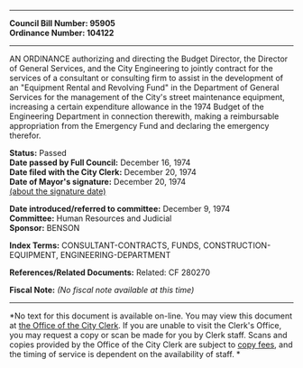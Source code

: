 * * * * *  
  
**Council Bill Number: [](#h0)[](#h2)95905**   
**Ordinance Number: 104122**  
  
* * * * *  
  
AN ORDINANCE authorizing and directing the Budget Director, the Director of General Services, and the City Engineering to jointly contract for the services of a consultant or consulting firm to assist in the development of an "Equipment Rental and Revolving Fund" in the Department of General Services for the management of the City's street maintenance equipment, increasing a certain expenditure allowance in the 1974 Budget of the Engineering Department in connection therewith, making a reimbursable appropriation from the Emergency Fund and declaring the emergency therefor.  
  
**Status:** Passed   
**Date passed by Full Council:** December 16, 1974   
**Date filed with the City Clerk:** December 20, 1974   
**Date of Mayor's signature:** December 20, 1974   
[(about the signature date)](/~public/approvaldate.htm)   
  
  
**Date introduced/referred to committee:** December 9, 1974   
**Committee:** Human Resources and Judicial   
**Sponsor:** BENSON   
  
**Index Terms:** CONSULTANT-CONTRACTS, FUNDS, CONSTRUCTION-EQUIPMENT, ENGINEERING-DEPARTMENT  
  
**References/Related Documents:** Related: CF 280270  
  
**Fiscal Note:** *(No fiscal note available at this time)*  
  
* * * * *  
  
*No text for this document is available on-line. You may view this document at [the Office of the City Clerk](http://www.seattle.gov/leg/clerk/contactUs.htm). If you are unable to visit the Clerk's Office, you may request a copy or scan be made for you by Clerk staff. Scans and copies provided by the Office of the City Clerk are subject to [copy fees](http://clerk.seattle.gov/~public/clerkfees.htm), and the timing of service is dependent on the availability of staff. *  
  
  
